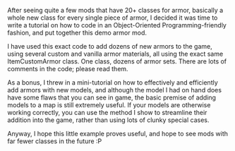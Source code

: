After seeing quite a few mods that have 20+ classes for armor, basically a whole new class for every single piece
of armor, I decided it was time to write a tutorial on how to code in an Object-Oriented Programming-friendly
fashion, and put together this demo armor mod.

I have used this exact code to add dozens of new armors to the game, using several custom and vanilla armor
materials, all using the exact same ItemCustomArmor class. One class, dozens of armor sets. There are lots
of comments in the code; please read them.

As a bonus, I threw in a mini-tutorial on how to effectively and efficiently add armors with new models,
and although the model I had on hand does have some flaws that you can see in game, the basic premise of
adding models to a map is still extremely useful. If your models are otherwise working correctly, you can
use the method I show to streamline their addition into the game, rather than using lots of clunky special
cases.

Anyway, I hope this little example proves useful, and hope to see mods with far fewer classes in the future :P

